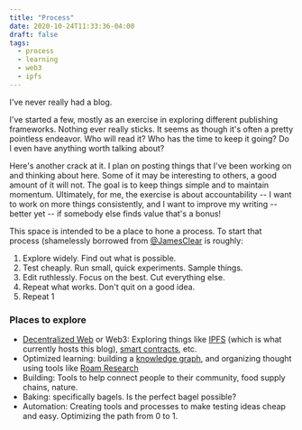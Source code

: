 ```yaml
---
title: "Process"
date: 2020-10-24T11:33:36-04:00
draft: false
tags:
  - process
  - learning
  - web3
  - ipfs
---
```


I've never really had a blog. 

I've started a few, mostly as an exercise in exploring different publishing frameworks. 
Nothing ever really sticks. It seems as though it's often a pretty pointless endeavor. Who will read it? 
Who has the time to keep it going? Do I even have anything worth talking about?

Here's another crack at it. I plan on posting things that I've been working on and thinking about here.
Some of it may be interesting to others, a good amount of it will not. The goal is to keep things simple and to maintain momentum. Ultimately, for me, the exercise is about accountability -- 
I want to work on more things consistently, and I want to improve my writing -- better yet -- if somebody else finds value that's a bonus!

This space is intended to be a place to hone a process. To start that process (shamelessly borrowed from [@JamesClear](https://twitter.com/jamesclear) is roughly:

1. Explore widely. Find out what is possible.
2. Test cheaply. Run small, quick experiments. Sample things.
3. Edit ruthlessly. Focus on the best. Cut everything else.
4. Repeat what works. Don't quit on a good idea.
5. Repeat 1 

### Places to explore

* [Decentralized Web](https://flyingzumwalt.gitbooks.io/decentralized-web-primer/content/) or Web3: Exploring things like [IPFS](https://ipfs.io/) (which is what currently hosts this blog), [smart contracts](https://ethereum.org/en/developers/docs/smart-contracts/anatomy/), etc.
* Optimized learning: building a [knowledge graph](https://en.wikipedia.org/wiki/Zettelkasten), and organizing thought using tools like [Roam Research](https://roamresearch.com/)
* Building: Tools to help connect people to their community, food supply chains, nature.
* Baking: specifically bagels. Is the perfect bagel possible?
* Automation: Creating tools and processes to make testing ideas cheap and easy. Optimizing the path from 0 to 1.

